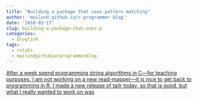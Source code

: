 ```yaml
---
title: "Building a package that uses pattern matching"
author: 'mailund.github.io/r-programmer-blog'
date: '2018-03-17'
slug: building-a-package-that-uses-p
categories:
  - bloglink
tags:
  - rstats
  - mailundgithubiorprogrammerblog
---
```


[After a week spend programming string algorithms in C—for teaching purposes, I am not working on a new read-mapper—it is nice to get back to programming in R. I made a new release of tailr today, so that is good, but what I really wanted to work on was<i class="fas fa-external-link-alt"></i>](https://mailund.github.io/r-programmer-blog/2018/03/17/building-a-package-that-uses-pattern-matching/)

